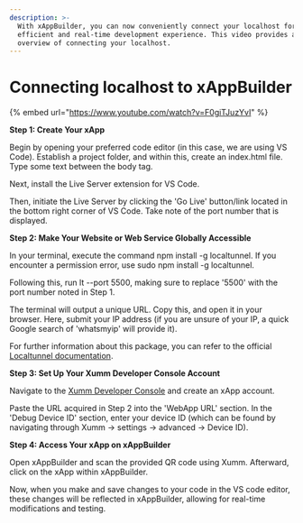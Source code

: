 ```yaml
---
description: >-
  With xAppBuilder, you can now conveniently connect your localhost for an
  efficient and real-time development experience. This video provides an
  overview of connecting your localhost.
---
```


# Connecting localhost to xAppBuilder

{% embed url="https://www.youtube.com/watch?v=F0giTJuzYvI" %}

**Step 1: Create Your xApp**

Begin by opening your preferred code editor (in this case, we are using VS Code). Establish a project folder, and within this, create an index.html file. Type some text between the body tag.

Next, install the Live Server extension for VS Code.

Then, initiate the Live Server by clicking the 'Go Live' button/link located in the bottom right corner of VS Code. Take note of the port number that is displayed.

**Step 2: Make Your Website or Web Service Globally Accessible**

In your terminal, execute the command npm install -g localtunnel. If you encounter a permission error, use sudo npm install -g localtunnel.

Following this, run lt --port 5500, making sure to replace '5500' with the port number noted in Step 1.

The terminal will output a unique URL. Copy this, and open it in your browser. Here, submit your IP address (if you are unsure of your IP, a quick Google search of 'whatsmyip' will provide it).

For further information about this package, you can refer to the official [Localtunnel documentation](https://theboroer.github.io/localtunnel-www/).

**Step 3: Set Up Your Xumm Developer Console Account**

Navigate to the [Xumm Developer Console](https://apps.xumm.dev/) and create an xApp account.

Paste the URL acquired in Step 2 into the 'WebApp URL' section. In the 'Debug Device ID' section, enter your device ID (which can be found by navigating through Xumm -> settings -> advanced -> Device ID).

**Step 4: Access Your xApp on xAppBuilder**

Open xAppBuilder and scan the provided QR code using Xumm. Afterward, click on the xApp within xAppBuilder.

Now, when you make and save changes to your code in the VS code editor, these changes will be reflected in xAppBuilder, allowing for real-time modifications and testing.
